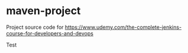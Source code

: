 # maven-project
Project source code for https://www.udemy.com/the-complete-jenkins-course-for-developers-and-devops

Test
